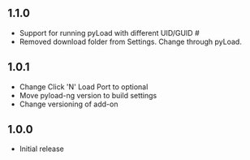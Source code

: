 
## 1.1.0

* Support for running pyLoad with different UID/GUID #
* Removed download folder from Settings. Change through pyLoad.

## 1.0.1

- Change Click 'N' Load Port to optional
- Move pyload-ng version to build settings
- Change versioning of add-on

## 1.0.0

- Initial release
